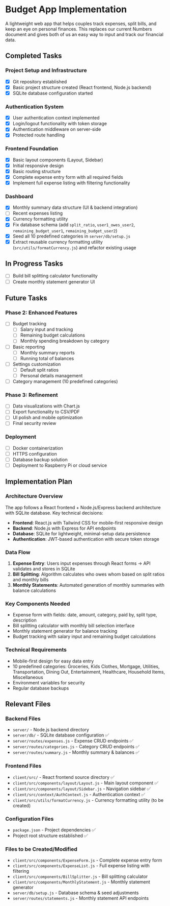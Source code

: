 # Budget App Implementation

A lightweight web app that helps couples track expenses, split bills, and keep an eye on personal finances. This replaces our current Numbers document and gives both of us an easy way to input and track our financial data.

## Completed Tasks

### Project Setup and Infrastructure
- [x] Git repository established
- [x] Basic project structure created (React frontend, Node.js backend)
- [x] SQLite database configuration started

### Authentication System
- [x] User authentication context implemented
- [x] Login/logout functionality with token storage
- [x] Authentication middleware on server-side
- [x] Protected route handling

### Frontend Foundation
- [x] Basic layout components (Layout, Sidebar)
- [x] Initial responsive design
- [x] Basic routing structure
- [x] Complete expense entry form with all required fields
- [x] Implement full expense listing with filtering functionality

### Dashboard
- [x] Monthly summary data structure (UI & backend integration)
- [ ] Recent expenses listing
- [x] Currency formatting utility
- [x] Fix database schema (add `split_ratio`, `user1_owes_user2`, `remaining_budget_user1`, `remaining_budget_user2`)
- [x] Seed all 10 predefined categories in `server/db/setup.js`
- [x] Extract reusable currency formatting utility (`src/utils/formatCurrency.js`) and refactor existing usage

## In Progress Tasks

- [ ] Build bill splitting calculator functionality
- [ ] Create monthly statement generator UI

## Future Tasks

### Phase 2: Enhanced Features
- [ ] Budget tracking
  - [ ] Salary input and tracking
  - [ ] Remaining budget calculations
  - [ ] Monthly spending breakdown by category
- [ ] Basic reporting
  - [ ] Monthly summary reports
  - [ ] Running total of balances
- [ ] Settings customization
  - [ ] Default split ratios
  - [ ] Personal details management
- [ ] Category management (10 predefined categories)

### Phase 3: Refinement
- [ ] Data visualizations with Chart.js
- [ ] Export functionality to CSV/PDF
- [ ] UI polish and mobile optimization
- [ ] Final security review

### Deployment
- [ ] Docker containerization
- [ ] HTTPS configuration
- [ ] Database backup solution
- [ ] Deployment to Raspberry Pi or cloud service

## Implementation Plan

### Architecture Overview
The app follows a React frontend + Node.js/Express backend architecture with SQLite database. Key technical decisions:

- **Frontend**: React.js with Tailwind CSS for mobile-first responsive design
- **Backend**: Node.js with Express for API endpoints
- **Database**: SQLite for lightweight, minimal-setup data persistence
- **Authentication**: JWT-based authentication with secure token storage

### Data Flow
1. **Expense Entry**: Users input expenses through React forms → API validates and stores in SQLite
2. **Bill Splitting**: Algorithm calculates who owes whom based on split ratios and monthly bills
3. **Monthly Statements**: Automated generation of monthly summaries with balance calculations

### Key Components Needed
- Expense form with fields: date, amount, category, paid by, split type, description
- Bill splitting calculator with monthly bill selection interface
- Monthly statement generator for balance tracking
- Budget tracking with salary input and remaining budget calculations

### Technical Requirements
- Mobile-first design for easy data entry
- 10 predefined categories: Groceries, Kids Clothes, Mortgage, Utilities, Transportation, Dining Out, Entertainment, Healthcare, Household Items, Miscellaneous
- Environment variables for security
- Regular database backups

## Relevant Files

### Backend Files
- `server/` - Node.js backend directory
- `server/db/` - SQLite database configuration ✅
- `server/routes/expenses.js` - Expense CRUD endpoints ✅
- `server/routes/categories.js` - Category CRUD endpoints ✅
- `server/routes/summary.js` - Monthly summary & balances ✅

### Frontend Files  
- `client/src/` - React frontend source directory ✅
- `client/src/components/layout/Layout.js` - Main layout component ✅
- `client/src/components/layout/Sidebar.js` - Navigation sidebar ✅
- `client/src/context/AuthContext.js` - Authentication context ✅
- `client/src/utils/formatCurrency.js` - Currency formatting utility (to be created)

### Configuration Files
- `package.json` - Project dependencies ✅
- Project root structure established ✅

### Files to be Created/Modified
- `client/src/components/ExpenseForm.js` - Complete expense entry form
- `client/src/components/ExpenseList.js` - Full expense listing with filtering
- `client/src/components/BillSplitter.js` - Bill splitting calculator
- `client/src/components/MonthlyStatement.js` - Monthly statement generator
- `server/db/setup.js` - Database schema & seed adjustments
- `server/routes/statements.js` - Monthly statement API endpoints
